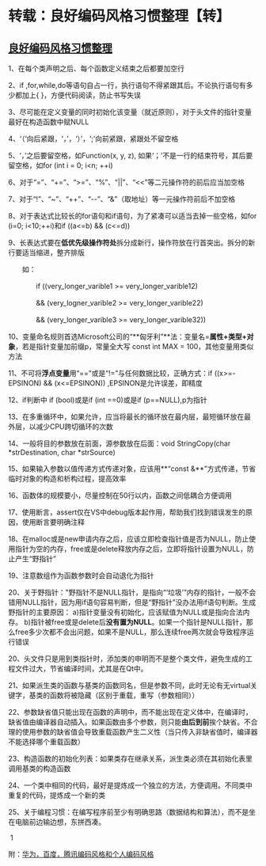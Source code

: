# 转载：良好编码风格习惯整理【转】

## [良好编码风格习惯整理](https://www.cnblogs.com/weizhixiang/p/6259089.html)

1、在每个类声明之后、每个函数定义结束之后都要加空行

2、if ,for,while,do等语句自占一行，执行语句不得紧跟其后。不论执行语句有多少都加上{ }，方便代码阅读，防止书写失误

3、尽可能在定义变量的同时初始化该变量（就近原则），对于头文件的指针变量最好在构造函数中赋NULL

4、‘（’向后紧跟，‘，’，‘）’，‘;’向前紧跟，紧跟处不留空格

5、‘，’之后要留空格，如Function(x, y, z), 如果‘；’不是一行的结束符号，其后要留空格，如for (int i = 0; i&lt;n; ++i)

6、对于“=”、“+=”、“&gt;=”、“%”、“||”、“&lt;&lt;”等二元操作符的前后应当加空格

7、对于“!”、“~”、“++”、“--”、“&amp;”（取地址）等一元操作符前后不加空格

8、对于表达式比较长的for语句和if语句，为了紧凑可以适当去掉一些空格，如for (i=0; i&lt;10;++i)和if ((a&lt;=b) &amp;&amp; (c&lt;=d))

9、长表达式要在**低优先级操作符处**拆分成新行，操作符放在行首突出。拆分的新行要适当缩进，整齐排版

　　如：

　　　　if ((very_longer_varible1 &gt;= very_longer_varible12)

　　　　&amp;&amp; (very_logner_varible2 &gt;= very_longer_varible22)

　　　　&amp;&amp; (very_longer_varible3 &gt;= very_longer_varible32))

10、变量命名规则首选Microsoft公司的“**匈牙利”**法：变量名=**属性+类型+对象**，若是指针变量加前缀p，常量全大写 const int MAX = 100，其他变量用类似方法

11、不可将**浮点变量**用“==”或是“!=”与任何数据比较，正确方式：if ((x&gt;=-EPSINON) &amp;&amp; (x&lt;=EPSINON)) ,EPSINON是允许误差，即精度

12、if判断中 if (bool)或是if (int ==0)或是if (p==NULL),p为指针

13、在多重循环中，如果允许，应当将最长的循环放在最内层，最短循环放在最外层，以减少CPU跨切循环的次数

14、一般将目的参数放在前面，源参数放在后面：void StringCopy(char *strDestination, char *strSource)

15、如果输入参数以值传递方式传递对象，应该用**“const &amp;**”方式传递，节省临时对象的构造和析构过程，提高效率

16、函数体的规模要小，尽量控制在50行以内，函数之间低耦合方便调用

17、使用断言，assert仅在VS中debug版本起作用，帮助我们找到错误发生的原因，使用断言要明确注释

18、在malloc或是new申请内存之后，应该立即检查指针值是否为NULL，防止使用指针为空的内存，free或是delete释放内存之后，立即将指针设置为NULL，防止产生“野指针”

19、注意数组作为函数参数时会自动退化为指针

> 
20、关于野指针："野指针不是NULL指针，是指向“‘垃圾’”内存的指针，一般不会错用NULL指针，因为用if语句容易判断，但是“野指针”没办法用if语句判断。生成野指针的主要原因：
a)指针变量没有初始化，应该赋值为NULL或是指向合法内存。
b)指针被free或是delete后**没有置为NULL**。如果一个指针是NULL指针，那么free多少次都不会出问题，如果不是NULL，那么连续free两次就会导致程序运行错误


20、头文件只是用到类指针时，添加类的申明而不是整个类文件，避免生成的工程文件过大，节省编译时间，尤其是在Qt中。

21、如果派生类的函数与基类的函数同名，但是参数不同，此时无论有无virtual关键字，基类的函数将被隐藏（区别于重载，重写（参数相同））

22、参数缺省值只能出现在函数的声明中，而不能出现在定义体中，在编译时，缺省值由编译器自动插入。如果函数由多个参数，则只能**由后到前**挨个缺省。不合理的使用参数的缺省值会导致重载函数产生二义性（当只传入非缺省值时，编译器不能选择哪个重载函数）

23、构造函数的初始化列表：如果类存在继承关系，派生类必须在其初始化表里调用基类的构造函数

24、一个类中相同的代码，最好是提炼成一个独立的方法，方便调用。不同类中重复的代码，提炼成一个新的类

25、关于编程习惯：在编写程序前至少有明确思路（数据结构和算法），而不是坐在电脑前边输边想，东拼西凑。

 1

附：[华为，百度，腾讯编码风格和个人编码风格](https://blog.csdn.net/sqfylsyx666/article/details/82261079)
